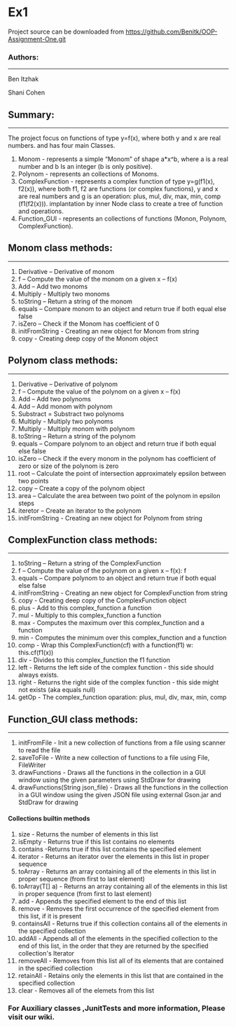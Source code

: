 # Ex1


Project source can be downloaded from https://github.com/Benitk/OOP-Assignment-One.git


### Authors:
-----------
Ben Itzhak

Shani Cohen


## Summary:
-------
The project focus on functions of type y=f(x), where both y and x are real numbers.
and has four main Classes. 
1. Monom - represents a simple “Monom” of shape a*x^b, where a is a real number and b Is an integer (b is only positive).
2. Polynom - represents an collections of Monoms.
3. ComplexFunction - represents a complex function of type y=g(f1(x), f2(x)), where both f1, f2 are functions (or complex functions), 
   y and x are real numbers and g is an operation: plus, mul, div, max, min, comp (f1(f2(x))). 
   implantation by inner Node class to create a tree of function and operations.
4. Function_GUI - represents an collections of functions (Monon, Polynom, ComplexFunction).
 
## Monom class methods:
------
1. Derivative – Derivative of monom 
2. f – Compute the value of the monom on a given x – f(x) 
3. Add – Add two monoms 
4. Multiply - Multiply two monoms 
5. toString – Return a string of the monom 
6. equals – Compare monom to an object and return true if both equal else false 
7. isZero – Check if the Monom has coefficient of 0 
8. initFromString - Creating an new object for Monom from string
9. copy - Creating deep copy of the Monom object

## Polynom class methods: 
-----
1. Derivative – Derivative of polynom 
2. f – Compute the value of the polynom on a given x – f(x) 
3. Add – Add two polynoms 
4. Add – Add monom with polynom 
5. Substract = Substract two polynoms 
6. Multiply - Multiply two polynoms 
7. Multiply - Multiply monom with polynom 
8. toString – Return a string of the polynom 
9. equals – Compare polynom to an object and return true if both equal else false 
10. isZero – Check if the every monom in the polynom has coefficient of zero or size of the polynom is zero 
11. root – Calculate the point of intersection approximately epsilon between two points 
12. copy – Create a copy of the polynom object
13. area – Calculate the area between two point of the polynom in epsilon steps  
14. iteretor – Create an iterator to the polynom 
15. initFromString - Creating an new object for Polynom from string

## ComplexFunction class methods: 
-----
1. toString – Return a string of the ComplexFunction
2. f – Compute the value of the polynom on a given x – f(x): f 
3. equals – Compare polynom to an object and return true if both equal else false 
4. initFromString - Creating an new object for ComplexFunction from string
5. copy - Creating deep copy of the ComplexFunction object
6. plus - Add to this complex_function a function
7. mul - Multiply to this complex_function a function
8. max - Computes the maximum over this complex_function and a function
9. min - Computes the minimum over this complex_function and a function
10. comp - Wrap this ComplexFunction(cf) with a function(f1) w: this.cf(f1(x))
11. div - Divides to this complex_function the f1 function
12. left - Returns the left side of the complex function - this side should always exists.
13. right - Returns the right side of the complex function - this side might not exists (aka equals null)
14. getOp - The complex_function oparation: plus, mul, div, max, min, comp

## Function_GUI class methods: 
-----
1. initFromFile - Init a new collection of functions from a file using scanner to read the file
2. saveToFile - Write a new collection of functions to a file using File, FileWriter
3. drawFunctions - Draws all the functions in the collection in a GUI window using the given parameters using StdDraw for drawing
4. drawFunctions(String json_file) - Draws all the functions in the collection in a GUI window using the given JSON file using external Gson.jar and StdDraw for drawing

#### Collections builtin methods
1. size - Returns the number of elements in this list
2. isEmpty - Returns true if this list contains no elements
3. contains -Returns true if this list contains the specified element
4. iterator - Returns an iterator over the elements in this list in proper sequence
5. toArray - Returns an array containing all of the elements in this list in proper sequence (from first to last element)
6. toArray(T[] a) - Returns an array containing all of the elements in this list in proper sequence (from first to last element)
7. add - Appends the specified element to the end of this list
8. remove -  Removes the first occurrence of the specified element from this list, if it is present
9. containsAll - Returns true if this collection contains all of the elements in the specified collection
10. addAll - Appends all of the elements in the specified collection to the end of this list, in the order that they are returned by the specified collection's Iterator
11. removeAll -  Removes from this list all of its elements that are contained in the specified collection
12. retainAll - Retains only the elements in this list that are contained in the specified collection
13. clear - Removes all of the elemets from this list

### For Auxiliary classes ,JunitTests and more information, Please visit our wiki.
